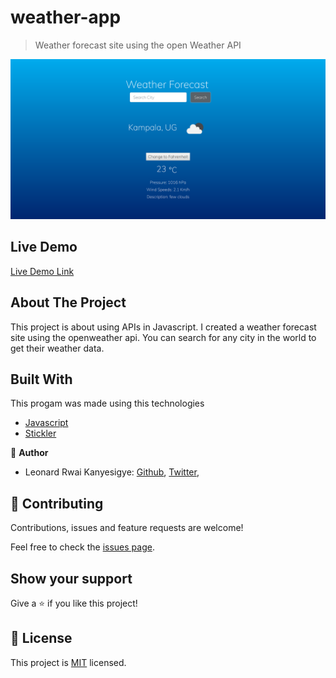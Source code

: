 # weather-app

> Weather forecast site using the open Weather API

![screenshot](./app_screenshot.png)

## Live Demo

[Live Demo Link](https://rawcdn.githack.com/rmauritsson/weather-app/feature/site-data/dist/index.html)

## About The Project

This project is about using APIs in Javascript. I created a weather forecast site using the openweather api. You can search for any city in the world to get their weather data.

## Built With
This progam was made using this technologies

* [Javascript](https://www.javascript.com/)
* [Stickler](https://stickler-ci.com/)

👤 **Author**

- Leonard Rwai Kanyesigye:
[Github](https://github.com/rmauritsson),
[Twitter](https://twitter.com/leokanye),

## 🤝 Contributing

Contributions, issues and feature requests are welcome!

Feel free to check the [issues page](issues/).

## Show your support

Give a ⭐️ if you like this project!

## 📝 License

This project is [MIT](lic.url) licensed.
